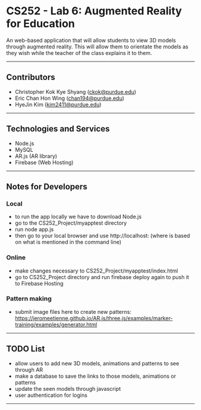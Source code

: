 # CS252 - Lab 6: Augmented Reality for Education

An web-based application that will allow students to view 3D models through augmented reality. This will allow them to orientate the models as they wish while the teacher of the class explains it to them. 

---

## Contributors

- Christopher Kok Kye Shyang (<ckok@purdue.edu>)
- Eric Chan Hon Wing (<chan194@purdue.edu>)
- HyeJin Kim (<kim2411@purdue.edu>)

---

## Technologies and Services

- Node.js
- MySQL
- AR.js (AR library) 
- Firebase (Web Hosting)

---

## Notes for Developers 

### Local
- to run the app locally we have to download Node.js
- go to the CS252_Project/myapptest directory
- run node app.js 
- then go to your local browser and use http://localhost:<portnumber> (where <portnumber> is based on what is mentioned in the command line)
  
### Online
- make changes necessary to CS252_Project/myapptest/index.html
- go to CS252_Project directory and run firebase deploy again to push it to Firebase Hosting

### Pattern making
- submit image files here to create new patterns: https://jeromeetienne.github.io/AR.js/three.js/examples/marker-training/examples/generator.html

---

## TODO List 
- allow users to add new 3D models, animations and patterns to see through AR
- make a database to save the links to those models, animations or patterns 
- update the seen models through javascript
- user authentication for logins

---
